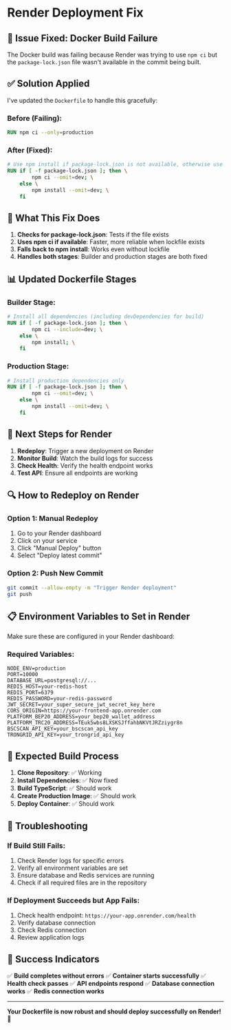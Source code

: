 # Render Deployment Fix

## 🚨 **Issue Fixed: Docker Build Failure**

The Docker build was failing because Render was trying to use `npm ci` but the `package-lock.json` file wasn't available in the commit being built.

## ✅ **Solution Applied**

I've updated the `Dockerfile` to handle this gracefully:

### **Before (Failing):**
```dockerfile
RUN npm ci --only=production
```

### **After (Fixed):**
```dockerfile
# Use npm install if package-lock.json is not available, otherwise use npm ci
RUN if [ -f package-lock.json ]; then \
        npm ci --omit=dev; \
    else \
        npm install --omit=dev; \
    fi
```

## 🔧 **What This Fix Does**

1. **Checks for package-lock.json**: Tests if the file exists
2. **Uses npm ci if available**: Faster, more reliable when lockfile exists
3. **Falls back to npm install**: Works even without lockfile
4. **Handles both stages**: Builder and production stages are both fixed

## 📊 **Updated Dockerfile Stages**

### **Builder Stage:**
```dockerfile
# Install all dependencies (including devDependencies for build)
RUN if [ -f package-lock.json ]; then \
        npm ci --include=dev; \
    else \
        npm install; \
    fi
```

### **Production Stage:**
```dockerfile
# Install production dependencies only
RUN if [ -f package-lock.json ]; then \
        npm ci --omit=dev; \
    else \
        npm install --omit=dev; \
    fi
```

## 🚀 **Next Steps for Render**

1. **Redeploy**: Trigger a new deployment on Render
2. **Monitor Build**: Watch the build logs for success
3. **Check Health**: Verify the health endpoint works
4. **Test API**: Ensure all endpoints are working

## 🔍 **How to Redeploy on Render**

### **Option 1: Manual Redeploy**
1. Go to your Render dashboard
2. Click on your service
3. Click "Manual Deploy" button
4. Select "Deploy latest commit"

### **Option 2: Push New Commit**
```bash
git commit --allow-empty -m "Trigger Render deployment"
git push
```

## 📋 **Environment Variables to Set in Render**

Make sure these are configured in your Render dashboard:

### **Required Variables:**
```
NODE_ENV=production
PORT=10000
DATABASE_URL=postgresql://...
REDIS_HOST=your-redis-host
REDIS_PORT=6379
REDIS_PASSWORD=your-redis-password
JWT_SECRET=your_super_secure_jwt_secret_key_here
CORS_ORIGIN=https://your-frontend-app.onrender.com
PLATFORM_BEP20_ADDRESS=your_bep20_wallet_address
PLATFORM_TRC20_ADDRESS=TEuk5wbs8LXSKSJffahbNKVtJRZziygr8n
BSCSCAN_API_KEY=your_bscscan_api_key
TRONGRID_API_KEY=your_trongrid_api_key
```

## 🎯 **Expected Build Process**

1. **Clone Repository**: ✅ Working
2. **Install Dependencies**: ✅ Now fixed
3. **Build TypeScript**: ✅ Should work
4. **Create Production Image**: ✅ Should work
5. **Deploy Container**: ✅ Should work

## 🔧 **Troubleshooting**

### **If Build Still Fails:**
1. Check Render logs for specific errors
2. Verify all environment variables are set
3. Ensure database and Redis services are running
4. Check if all required files are in the repository

### **If Deployment Succeeds but App Fails:**
1. Check health endpoint: `https://your-app.onrender.com/health`
2. Verify database connection
3. Check Redis connection
4. Review application logs

## 🎉 **Success Indicators**

✅ **Build completes without errors**
✅ **Container starts successfully**
✅ **Health check passes**
✅ **API endpoints respond**
✅ **Database connection works**
✅ **Redis connection works**

---

**Your Dockerfile is now robust and should deploy successfully on Render!** 🚀
